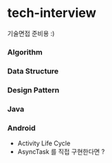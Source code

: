 # tech-interview
기술면접 준비용 :)

### Algorithm

### Data Structure
 
### Design Pattern

### Java

### Android
- Activity Life Cycle
- AsyncTask 를 직접 구현한다면 ?
